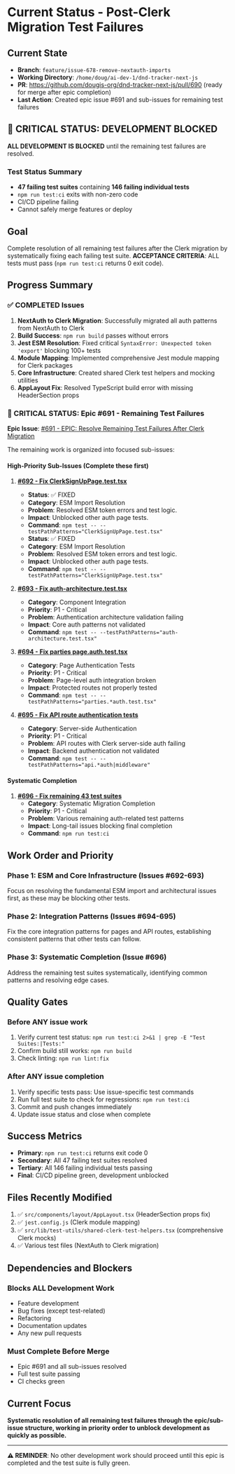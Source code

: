 # Current Status - Post-Clerk Migration Test Failures

## Current State

- **Branch**: `feature/issue-678-remove-nextauth-imports`
- **Working Directory**: `/home/doug/ai-dev-1/dnd-tracker-next-js`
- **PR**: <https://github.com/dougis-org/dnd-tracker-next-js/pull/690> (ready for merge after epic completion)
- **Last Action**: Created epic issue #691 and sub-issues for remaining test failures

## 🚨 CRITICAL STATUS: DEVELOPMENT BLOCKED

**ALL DEVELOPMENT IS BLOCKED** until the remaining test failures are resolved.

### Test Status Summary

- **47 failing test suites** containing **146 failing individual tests**
- `npm run test:ci` exits with non-zero code
- CI/CD pipeline failing
- Cannot safely merge features or deploy

## Goal

Complete resolution of all remaining test failures after the Clerk migration by systematically
fixing each failing test suite. **ACCEPTANCE CRITERIA**: ALL tests must pass
(`npm run test:ci` returns 0 exit code).

## Progress Summary

### ✅ COMPLETED Issues

1. **NextAuth to Clerk Migration**: Successfully migrated all auth patterns from NextAuth to Clerk
2. **Build Success**: `npm run build` passes without errors
3. **Jest ESM Resolution**: Fixed critical `SyntaxError: Unexpected token 'export'` blocking 100+ tests
4. **Module Mapping**: Implemented comprehensive Jest module mapping for Clerk packages
5. **Core Infrastructure**: Created shared Clerk test helpers and mocking utilities
6. **AppLayout Fix**: Resolved TypeScript build error with missing HeaderSection props

### 🚨 CRITICAL STATUS: Epic #691 - Remaining Test Failures

**Epic Issue**: [#691 - EPIC: Resolve Remaining Test Failures After Clerk Migration](https://github.com/dougis-org/dnd-tracker-next-js/issues/691)

The remaining work is organized into focused sub-issues:

#### High-Priority Sub-Issues (Complete these first)

1. **[#692 - Fix ClerkSignUpPage.test.tsx](https://github.com/dougis-org/dnd-tracker-next-js/issues/692)**
   - **Status**: ✅ FIXED
   - **Category**: ESM Import Resolution
   - **Problem**: Resolved ESM token errors and test logic.
   - **Impact**: Unblocked other auth page tests.
   - **Command**: `npm test -- --testPathPatterns="ClerkSignUpPage.test.tsx"`
   - **Status**: ✅ FIXED
   - **Category**: ESM Import Resolution
   - **Problem**: Resolved ESM token errors and test logic.
   - **Impact**: Unblocked other auth page tests.
   - **Command**: `npm test -- --testPathPatterns="ClerkSignUpPage.test.tsx"`

2. **[#693 - Fix auth-architecture.test.tsx](https://github.com/dougis-org/dnd-tracker-next-js/issues/693)**
   - **Category**: Component Integration
   - **Priority**: P1 - Critical
   - **Problem**: Authentication architecture validation failing
   - **Impact**: Core auth patterns not validated
   - **Command**: `npm test -- --testPathPatterns="auth-architecture.test.tsx"`

3. **[#694 - Fix parties page.auth.test.tsx](https://github.com/dougis-org/dnd-tracker-next-js/issues/694)**
   - **Category**: Page Authentication Tests
   - **Priority**: P1 - Critical
   - **Problem**: Page-level auth integration broken
   - **Impact**: Protected routes not properly tested
   - **Command**: `npm test -- --testPathPatterns="parties.*auth.test.tsx"`

4. **[#695 - Fix API route authentication tests](https://github.com/dougis-org/dnd-tracker-next-js/issues/695)**
   - **Category**: Server-side Authentication
   - **Priority**: P1 - Critical
   - **Problem**: API routes with Clerk server-side auth failing
   - **Impact**: Backend authentication not validated
   - **Command**: `npm test -- --testPathPatterns="api.*auth|middleware"`

#### Systematic Completion

1. **[#696 - Fix remaining 43 test suites](https://github.com/dougis-org/dnd-tracker-next-js/issues/696)**
   - **Category**: Systematic Migration Completion
   - **Priority**: P1 - Critical
   - **Problem**: Various remaining auth-related test patterns
   - **Impact**: Long-tail issues blocking final completion
   - **Command**: `npm run test:ci`

## Work Order and Priority

### Phase 1: ESM and Core Infrastructure (Issues #692-693)

Focus on resolving the fundamental ESM import and architectural issues first, as these
may be blocking other tests.

### Phase 2: Integration Patterns (Issues #694-695) 
Fix the core integration patterns for pages and API routes, establishing consistent
patterns that other tests can follow.

### Phase 3: Systematic Completion (Issue #696)

Address the remaining test suites systematically, identifying common patterns and
resolving edge cases.

## Quality Gates

### Before ANY issue work

1. Verify current test status: `npm run test:ci 2>&1 | grep -E "Test Suites:|Tests:"`
2. Confirm build still works: `npm run build`
3. Check linting: `npm run lint:fix`

### After ANY issue completion

1. Verify specific tests pass: Use issue-specific test commands
2. Run full test suite to check for regressions: `npm run test:ci`
3. Commit and push changes immediately
4. Update issue status and close when complete

## Success Metrics

- **Primary**: `npm run test:ci` returns exit code 0
- **Secondary**: All 47 failing test suites resolved
- **Tertiary**: All 146 failing individual tests passing
- **Final**: CI/CD pipeline green, development unblocked

## Files Recently Modified

1. ✅ `src/components/layout/AppLayout.tsx` (HeaderSection props fix)
2. ✅ `jest.config.js` (Clerk module mapping)
3. ✅ `src/lib/test-utils/shared-clerk-test-helpers.tsx` (comprehensive Clerk mocks)
4. ✅ Various test files (NextAuth to Clerk migration)

## Dependencies and Blockers

### Blocks ALL Development Work

- Feature development
- Bug fixes (except test-related)
- Refactoring
- Documentation updates
- Any new pull requests

### Must Complete Before Merge

- Epic #691 and all sub-issues resolved
- Full test suite passing
- CI checks green

## Current Focus

**Systematic resolution of all remaining test failures through the epic/sub-issue structure,
working in priority order to unblock development as quickly as possible.**

---

**⚠️ REMINDER**: No other development work should proceed until this epic is completed and
the test suite is fully green.
